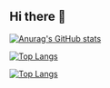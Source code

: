 ## Hi there 👋

[![Anurag's GitHub stats](https://github-readme-stats.vercel.app/api?username=iamtherafsan)](https://github.com/anuraghazra/github-readme-stats)

[![Top Langs](https://github-readme-stats.vercel.app/api/top-langs/?username=iamtherafsan)](https://github.com/anuraghazra/github-readme-stats)

[![Top Langs](https://github-readme-stats.vercel.app/api/top-langs/?username=iamtherafsan&layout=donut-vertical)](https://github.com/anuraghazra/github-readme-stats)

